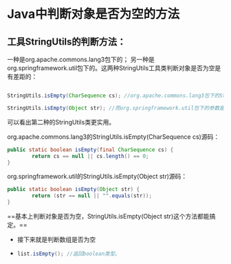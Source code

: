 # Java中判断对象是否为空的方法

## 工具StringUtils的判断方法：

一种是org.apache.commons.lang3包下的；
另一种是org.springframework.util包下的。这两种StringUtils工具类判断对象是否为空是有差距的：



```java

StringUtils.isEmpty(CharSequence cs); //org.apache.commons.lang3包下的StringUtils类，判断是否为空的方法参数是字符序列类，也就是String类型

StringUtils.isEmpty(Object str); //而org.springframework.util包下的参数是Object类，也就是不仅仅能判断String类型，还能判断其他类型，比如Long等类型。

```



可以看出第二种的StringUtils类更实用。



org.apache.commons.lang3的StringUtils.isEmpty(CharSequence cs)源码：

```java
public static boolean isEmpty(final CharSequence cs) {
        return cs == null || cs.length() == 0;
}
```

org.springframework.util的StringUtils.isEmpty(Object str)源码：

```java
public static boolean isEmpty(Object str) {
        return (str == null || "".equals(str));
}
```



==基本上判断对象是否为空，StringUtils.isEmpty(Object str)这个方法都能搞定。==



- 接下来就是判断数组是否为空

- ```java
  list.isEmpty(); //返回boolean类型。
  ```

  



## 